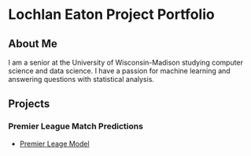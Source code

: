 # Lochlan Eaton Project Portfolio

## About Me
I am a senior at the University of Wisconsin-Madison studying computer science and data science. I have a passion for machine learning and answering questions with statistical analysis. 

## Projects 

### Premier League Match Predictions
* [Premier Leage Model](projects/pl_model/)


